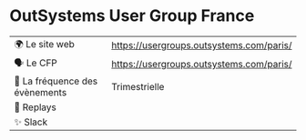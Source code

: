 # OutSystems User Group France

|                                |                                                                     |
| ------------------------------ | ------------------------------------------------------------------- |
| 🌍 Le site web                 | https://usergroups.outsystems.com/paris/                             |
| 🗣 Le CFP                      | https://usergroups.outsystems.com/paris/                             |
| 📆 La fréquence des évènements |  Trimestrielle                                                       |
| 🎥 Replays                     |                                                                      |
| ✨ Slack                       |                                                                      |
